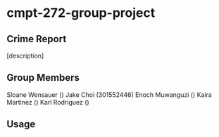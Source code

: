 # cmpt-272-group-project

## Crime Report 
[description]

## Group Members
Sloane Wensauer ()
Jake Choi (301552446)
Enoch Muwanguzi ()
Kaira Martinez ()
Karl Rodriguez ()

## Usage
